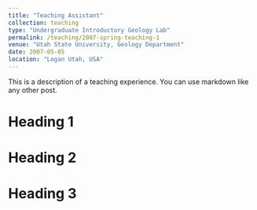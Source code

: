 ```yaml
---
title: "Teaching Assistant"
collection: teaching
type: "Undergraduate Introductory Geology Lab"
permalink: /teaching/2007-spring-teaching-1
venue: "Utah State University, Geology Department"
date: 2007-05-05
location: "Logan Utah, USA"
---
```


This is a description of a teaching experience. You can use markdown like any other post.

Heading 1
======

Heading 2
======

Heading 3
======
